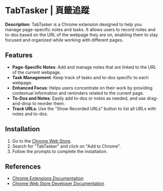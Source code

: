 # TabTasker | 頁籤追蹤

**Description**: 
TabTasker is a Chrome extension designed to help you manage page-specific notes and tasks. It allows users to record notes and to-dos based on the URL of the webpage they are on, enabling them to stay focused and organized while working with different pages.

## Features

- **Page-Specific Notes**: Add and manage notes that are linked to the URL of the current webpage.
- **Task Management**: Keep track of tasks and to-dos specific to each webpage.
- **Enhanced Focus**: Helps users concentrate on their work by providing contextual information and reminders related to the current page.
- **To-Dos and Notes**: Easily add to-dos or notes as needed, and use drag-and-drop to reorder them.
- **Track URLs**: Use the "Show Recorded URLs" button to list all URLs with notes and to-dos.

## Installation

1. Go to the [Chrome Web Store](https://chrome.google.com/webstore).
2. Search for "TabTasker" and click on "Add to Chrome".
3. Follow the prompts to complete the installation.


## References

- [Chrome Extensions Documentation](https://developer.chrome.com/docs/extensions/)
- [Chrome Web Store Developer Documentation](https://developer.chrome.com/docs/webstore/)

